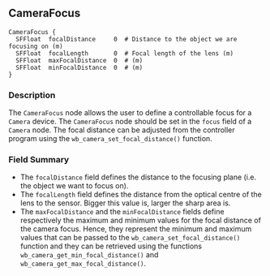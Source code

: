 ## CameraFocus


```
CameraFocus {
  SFFloat  focalDistance     0  # Distance to the object we are focusing on (m)
  SFFloat  focalLength       0  # Focal length of the lens (m)
  SFFloat  maxFocalDistance  0  # (m)
  SFFloat  minFocalDistance  0  # (m)
}
```

### Description

The `CameraFocus` node allows the user to define a controllable focus for a
`Camera` device. The `CameraFocus` node should be set in the `focus` field of a
`Camera` node. The focal distance can be adjusted from the controller program
using the `wb_camera_set_focal_distance()` function.

### Field Summary

- The `focalDistance` field defines the distance to the focusing plane (i.e. the object we want to focus on).
- The `focalLength` field defines the distance from the optical centre of the lens to the sensor. Bigger this value is, larger the sharp area is.
- The `maxFocalDistance` and the `minFocalDistance` fields define respectively the maximum and minimum values for the focal distance of the camera focus. Hence, they represent the minimum and maximum values that can be passed to the `wb_camera_set_focal_distance()` function and they can be retrieved using the functions `wb_camera_get_min_focal_distance()` and `wb_camera_get_max_focal_distance()`.

